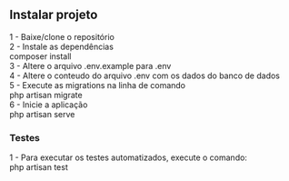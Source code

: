 ## Instalar projeto

1 - Baixe/clone o repositório </br>
2 - Instale as dependências  </br>
    composer install </br>
3 - Altere o arquivo .env.example para .env </br>
4 - Altere o conteudo do arquivo .env com os dados do banco de dados </br>
5 - Execute as migrations na linha de comando </br>
    php artisan migrate </br>
6 - Inicie a aplicação </br>
    php artisan serve </br>

### Testes

1 - Para executar os testes automatizados, execute o comando: </br>
    php artisan test </br>

